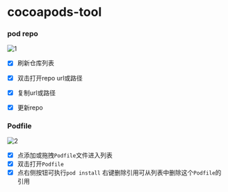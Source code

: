 # cocoapods-tool

### pod repo

![1](https://gitee.com/songxing10000/imgs/raw/master/2021/imgs/20220222100743.png)


- [x] 刷新仓库列表
- [x] 双击打开repo url或路径
- [x] 复制url或路径
- [x] 更新repo


### Podfile

![2](https://gitee.com/songxing10000/imgs/raw/master/2021/imgs/Snip20220222_4.png)

- [x] 点添加或拖拽`Podfile`文件进入列表
- [x] 双击打开`Podfile`
- [x] 点右侧按钮可执行`pod install`
右键删除引用可从列表中删除这个`Podfile`的引用